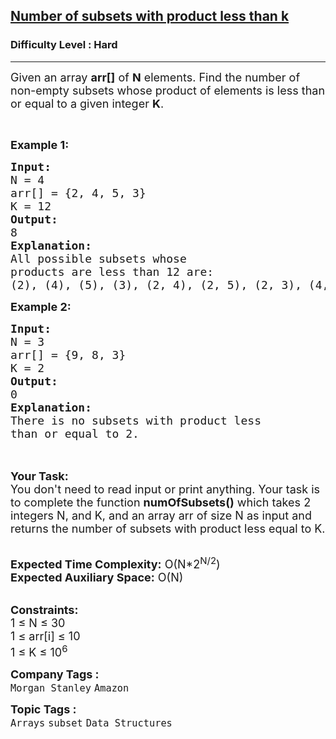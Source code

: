 <h2><a href="https://practice.geeksforgeeks.org/problems/number-of-subsets-with-product-less-than-k/1?page=1&difficulty[]=2&category[]=Arrays&sortBy=submissions">Number of subsets with product less than k</a></h2><h3>Difficulty Level : Hard</h3><hr><div class="problems_problem_content__Xm_eO"><p><span style="font-size:18px">Given an array <strong>arr[]</strong> of <strong>N</strong> elements. Find the number of non-empty subsets whose product of elements is less than or equal to a given integer <strong>K</strong>. </span></p>

<p>&nbsp;</p>

<p><span style="font-size:18px"><strong>Example 1:</strong></span></p>

<pre><span style="font-size:18px"><strong>Input:
</strong>N = 4
arr[] = {2, 4, 5, 3}
K = 12
<strong>Output:
</strong>8
<strong>Explanation:</strong>
All possible subsets whose 
products are less than 12 are:
(2), (4), (5), (3), (2, 4), (2, 5), (2, 3), (4, 3)</span></pre>

<div><span style="font-size:18px"><strong>Example 2:</strong></span></div>

<pre><span style="font-size:18px"><strong>Input:
</strong>N = 3
arr[] = {9, 8, 3}
K = 2 
<strong>Output:</strong>
0</span>
<span style="font-size:18px"><strong>Explanation:</strong>
There is no subsets with product less
than or equal to 2.</span>

</pre>

<p><br>
<span style="font-size:18px"><strong>Your Task:&nbsp;&nbsp;</strong><br>
You don't need to read input or print anything. Your task is to complete the function <strong>numOfSubsets()</strong>&nbsp;which takes 2 integers N, and K, and an array arr of size N as input and returns the number of subsets with product less equal to K.</span></p>

<p><br>
<span style="font-size:18px"><strong>Expected Time Complexity:</strong> O(N*2<sup>N/2</sup>)<br>
<strong>Expected Auxiliary Space:</strong> O(N)</span></p>

<p><br>
<span style="font-size:18px"><strong>Constraints:</strong><br>
1 ≤ N ≤ 30<br>
1 ≤ arr[i] ≤ 10<br>
1 ≤ K ≤ 10<sup>6</sup></span></p>
</div><p><span style=font-size:18px><strong>Company Tags : </strong><br><code>Morgan Stanley</code>&nbsp;<code>Amazon</code>&nbsp;<br><p><span style=font-size:18px><strong>Topic Tags : </strong><br><code>Arrays</code>&nbsp;<code>subset</code>&nbsp;<code>Data Structures</code>&nbsp;